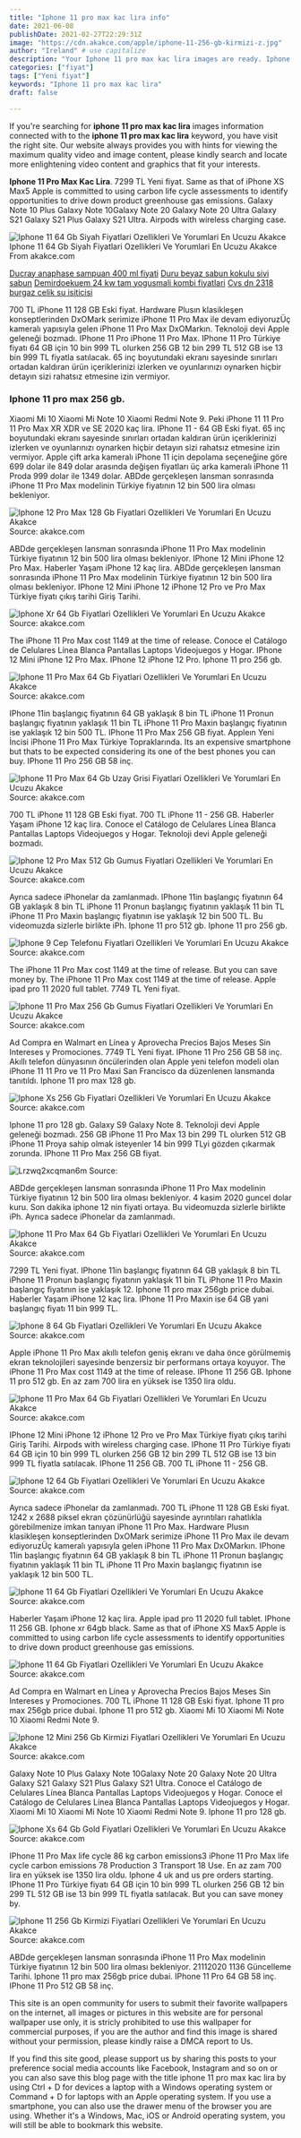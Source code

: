 ```yaml
---
title: "Iphone 11 pro max kac lira info"
date: 2021-06-08
publishDate: 2021-02-27T22:29:31Z
image: "https://cdn.akakce.com/apple/iphone-11-256-gb-kirmizi-z.jpg"
author: "Ireland" # use capitalize
description: "Your Iphone 11 pro max kac lira images are ready. Iphone 11 pro max kac lira are a topic that is being searched for and liked by netizens today. You can Find and Download the Iphone 11 pro max kac lira files here. Download all free photos."
categories: ["fiyat"]
tags: ["Yeni fiyat"]
keywords: "Iphone 11 pro max kac lira"
draft: false

---
```


If you're searching for **iphone 11 pro max kac lira** images information connected with to the **iphone 11 pro max kac lira** keyword, you have visit the right  site.  Our website always  provides you with  hints  for viewing  the maximum  quality video and image  content, please kindly search and locate more enlightening video content and graphics  that fit your interests.

**Iphone 11 Pro Max Kac Lira**. 7299 TL Yeni fiyat. Same as that of iPhone XS Max5 Apple is committed to using carbon life cycle assessments to identify opportunities to drive down product greenhouse gas emissions. Galaxy Note 10 Plus Galaxy Note 10Galaxy Note 20 Galaxy Note 20 Ultra Galaxy S21 Galaxy S21 Plus Galaxy S21 Ultra. Airpods with wireless charging case.

![Iphone 11 64 Gb Siyah Fiyatlari Ozellikleri Ve Yorumlari En Ucuzu Akakce](https://cdn.akakce.com/apple/iphone-11-64-gb-siyah-z.jpg "Iphone 11 64 Gb Siyah Fiyatlari Ozellikleri Ve Yorumlari En Ucuzu Akakce")
Iphone 11 64 Gb Siyah Fiyatlari Ozellikleri Ve Yorumlari En Ucuzu Akakce From akakce.com

[Ducray anaphase sampuan 400 ml fiyati](/ducray-anaphase-sampuan-400-ml-fiyati/)
[Duru beyaz sabun kokulu sivi sabun](/duru-beyaz-sabun-kokulu-sivi-sabun/)
[Demirdoekuem 24 kw tam yogusmali kombi fiyatlari](/demirdoekuem-24-kw-tam-yogusmali-kombi-fiyatlari/)
[Cvs dn 2318 burgaz celik su isiticisi](/cvs-dn-2318-burgaz-celik-su-isiticisi/)

700 TL iPhone 11 128 GB Eski fiyat. Hardware Plusın klasikleşen konseptlerinden DxOMark serimize iPhone 11 Pro Max ile devam ediyoruzÜç kameralı yapısıyla gelen iPhone 11 Pro Max DxOMarkın. Teknoloji devi Apple geleneği bozmadı. IPhone 11 Pro iPhone 11 Pro Max. IPhone 11 Pro Türkiye fiyatı 64 GB için 10 bin 999 TL olurken 256 GB 12 bin 299 TL 512 GB ise 13 bin 999 TL fiyatla satılacak. 65 inç boyutundaki ekranı sayesinde sınırları ortadan kaldıran ürün içeriklerinizi izlerken ve oyunlarınızı oynarken hiçbir detayın sizi rahatsız etmesine izin vermiyor.

### Iphone 11 pro max 256 gb.

Xiaomi Mi 10 Xiaomi Mi Note 10 Xiaomi Redmi Note 9. Peki iPhone 11 11 Pro 11 Pro Max XR XDR ve SE 2020 kaç lira. IPhone 11 - 64 GB Eski fiyat. 65 inç boyutundaki ekranı sayesinde sınırları ortadan kaldıran ürün içeriklerinizi izlerken ve oyunlarınızı oynarken hiçbir detayın sizi rahatsız etmesine izin vermiyor. Apple çift arka kameralı iPhone 11 için depolama seçeneğine göre 699 dolar ile 849 dolar arasında değişen fiyatları üç arka kameralı iPhone 11 Proda 999 dolar ile 1349 dolar. ABDde gerçekleşen lansman sonrasında iPhone 11 Pro Max modelinin Türkiye fiyatının 12 bin 500 lira olması bekleniyor.


![Iphone 12 Pro Max 128 Gb Fiyatlari Ozellikleri Ve Yorumlari En Ucuzu Akakce](https://cdn.akakce.com/apple/iphone-12-pro-max-128-gb-z.jpg "Iphone 12 Pro Max 128 Gb Fiyatlari Ozellikleri Ve Yorumlari En Ucuzu Akakce")
Source: akakce.com

ABDde gerçekleşen lansman sonrasında iPhone 11 Pro Max modelinin Türkiye fiyatının 12 bin 500 lira olması bekleniyor. IPhone 12 Mini iPhone 12 Pro Max. Haberler Yaşam iPhone 12 kaç lira. ABDde gerçekleşen lansman sonrasında iPhone 11 Pro Max modelinin Türkiye fiyatının 12 bin 500 lira olması bekleniyor. IPhone 12 Mini iPhone 12 iPhone 12 Pro ve Pro Max Türkiye fiyatı çıkış tarihi Giriş Tarihi.

![Iphone Xr 64 Gb Fiyatlari Ozellikleri Ve Yorumlari En Ucuzu Akakce](https://cdn.akakce.com/apple/iphone-xr-64-gb-z.jpg "Iphone Xr 64 Gb Fiyatlari Ozellikleri Ve Yorumlari En Ucuzu Akakce")
Source: akakce.com

The iPhone 11 Pro Max cost 1149 at the time of release. Conoce el Catálogo de Celulares Línea Blanca Pantallas Laptops Videojuegos y Hogar. IPhone 12 Mini iPhone 12 Pro Max. IPhone 12 iPhone 12 Pro. Iphone 11 pro 256 gb.

![Iphone 11 Pro Max 64 Gb Fiyatlari Ozellikleri Ve Yorumlari En Ucuzu Akakce](https://cdn.akakce.com/apple/iphone-11-pro-max-64-gb-3-z.jpg "Iphone 11 Pro Max 64 Gb Fiyatlari Ozellikleri Ve Yorumlari En Ucuzu Akakce")
Source: akakce.com

IPhone 11in başlangıç fiyatının 64 GB yaklaşık 8 bin TL iPhone 11 Pronun başlangıç fiyatının yaklaşık 11 bin TL iPhone 11 Pro Maxin başlangıç fiyatının ise yaklaşık 12 bin 500 TL. IPhone 11 Pro Max 256 GB fiyat. Appleın Yeni İncisi iPhone 11 Pro Max Türkiye Topraklarında. Its an expensive smartphone but thats to be expected considering its one of the best phones you can buy. IPhone 11 Pro 256 GB 58 inç.

![Iphone 11 Pro Max 64 Gb Uzay Grisi Fiyatlari Ozellikleri Ve Yorumlari En Ucuzu Akakce](https://cdn.akakce.com/apple/iphone-11-pro-max-64-gb-uzay-grisi-z.jpg "Iphone 11 Pro Max 64 Gb Uzay Grisi Fiyatlari Ozellikleri Ve Yorumlari En Ucuzu Akakce")
Source: akakce.com

700 TL iPhone 11 128 GB Eski fiyat. 700 TL iPhone 11 - 256 GB. Haberler Yaşam iPhone 12 kaç lira. Conoce el Catálogo de Celulares Línea Blanca Pantallas Laptops Videojuegos y Hogar. Teknoloji devi Apple geleneği bozmadı.

![Iphone 12 Pro Max 512 Gb Gumus Fiyatlari Ozellikleri Ve Yorumlari En Ucuzu Akakce](https://cdn.akakce.com/apple/iphone-12-pro-max-512-gb-gumus-z.jpg "Iphone 12 Pro Max 512 Gb Gumus Fiyatlari Ozellikleri Ve Yorumlari En Ucuzu Akakce")
Source: akakce.com

Ayrıca sadece iPhonelar da zamlanmadı. IPhone 11in başlangıç fiyatının 64 GB yaklaşık 8 bin TL iPhone 11 Pronun başlangıç fiyatının yaklaşık 11 bin TL iPhone 11 Pro Maxin başlangıç fiyatının ise yaklaşık 12 bin 500 TL. Bu videomuzda sizlerle birlikte iPh. Iphone 11 pro 512 gb. Iphone 11 pro 256 gb.

![Iphone 9 Cep Telefonu Fiyatlari Ozellikleri Ve Yorumlari En Ucuzu Akakce](https://cdn.akakce.com/apple/iphone-9-z.jpg "Iphone 9 Cep Telefonu Fiyatlari Ozellikleri Ve Yorumlari En Ucuzu Akakce")
Source: akakce.com

The iPhone 11 Pro Max cost 1149 at the time of release. But you can save money by. The iPhone 11 Pro Max cost 1149 at the time of release. Apple ipad pro 11 2020 full tablet. 7749 TL Yeni fiyat.

![Iphone 11 Pro Max 256 Gb Gumus Fiyatlari Ozellikleri Ve Yorumlari En Ucuzu Akakce](https://cdn.akakce.com/apple/iphone-11-pro-max-256-gb-gumus-z.jpg "Iphone 11 Pro Max 256 Gb Gumus Fiyatlari Ozellikleri Ve Yorumlari En Ucuzu Akakce")
Source: akakce.com

Ad Compra en Walmart en Línea y Aprovecha Precios Bajos Meses Sin Intereses y Promociones. 7749 TL Yeni fiyat. IPhone 11 Pro 256 GB 58 inç. Akıllı telefon dünyasının öncülerinden olan Apple yeni telefon modeli olan iPhone 11 11 Pro ve 11 Pro Maxi San Francisco da düzenlenen lansmanda tanıtıldı. Iphone 11 pro max 128 gb.

![Iphone Xs 256 Gb Fiyatlari Ozellikleri Ve Yorumlari En Ucuzu Akakce](https://cdn.akakce.com/apple/iphone-xs-256-gb-z.jpg "Iphone Xs 256 Gb Fiyatlari Ozellikleri Ve Yorumlari En Ucuzu Akakce")
Source: akakce.com

Iphone 11 pro 128 gb. Galaxy S9 Galaxy Note 8. Teknoloji devi Apple geleneği bozmadı. 256 GB iPhone 11 Pro Max 13 bin 299 TL olurken 512 GB iPhone 11 Proya sahip olmak isteyenler 14 bin 999 TLyi gözden çıkarmak zorunda. IPhone 11 Pro Max 256 GB fiyat.

![Lrzwq2xcqman6m](https://iis-akakce.akamaized.net/p.z?%2F%2Fmcdn01%2Egittigidiyor%2Enet%2F65698%2F656988979%5F0%2Ejpg "Lrzwq2xcqman6m")
Source: 

ABDde gerçekleşen lansman sonrasında iPhone 11 Pro Max modelinin Türkiye fiyatının 12 bin 500 lira olması bekleniyor. 4 kasim 2020 guncel dolar kuru. Son dakika iphone 12 nin fiyati ortaya. Bu videomuzda sizlerle birlikte iPh. Ayrıca sadece iPhonelar da zamlanmadı.

![Iphone 11 Pro Max 64 Gb Fiyatlari Ozellikleri Ve Yorumlari En Ucuzu Akakce](https://cdn.akakce.com/apple/iphone-11-pro-max-64-gb-z.jpg "Iphone 11 Pro Max 64 Gb Fiyatlari Ozellikleri Ve Yorumlari En Ucuzu Akakce")
Source: akakce.com

7299 TL Yeni fiyat. IPhone 11in başlangıç fiyatının 64 GB yaklaşık 8 bin TL iPhone 11 Pronun başlangıç fiyatının yaklaşık 11 bin TL iPhone 11 Pro Maxin başlangıç fiyatının ise yaklaşık 12. Iphone 11 pro max 256gb price dubai. Haberler Yaşam iPhone 12 kaç lira. IPhone 11 Pro Maxin ise 64 GB yani başlangıç fiyatı 11 bin 999 TL.

![Iphone 8 64 Gb Fiyatlari Ozellikleri Ve Yorumlari En Ucuzu Akakce](https://cdn.akakce.com/apple/iphone-8-64-gb-z.jpg "Iphone 8 64 Gb Fiyatlari Ozellikleri Ve Yorumlari En Ucuzu Akakce")
Source: akakce.com

Apple iPhone 11 Pro Max akıllı telefon geniş ekranı ve daha önce görülmemiş ekran teknolojileri sayesinde benzersiz bir performans ortaya koyuyor. The iPhone 11 Pro Max cost 1149 at the time of release. IPhone 11 256 GB. Iphone 11 pro 512 gb. En az zam 700 lira en yüksek ise 1350 lira oldu.

![Iphone 11 Pro Max 64 Gb Fiyatlari Ozellikleri Ve Yorumlari En Ucuzu Akakce](https://cdn.akakce.com/apple/iphone-11-pro-max-64-gb-1-z.jpg "Iphone 11 Pro Max 64 Gb Fiyatlari Ozellikleri Ve Yorumlari En Ucuzu Akakce")
Source: akakce.com

IPhone 12 Mini iPhone 12 iPhone 12 Pro ve Pro Max Türkiye fiyatı çıkış tarihi Giriş Tarihi. Airpods with wireless charging case. IPhone 11 Pro Türkiye fiyatı 64 GB için 10 bin 999 TL olurken 256 GB 12 bin 299 TL 512 GB ise 13 bin 999 TL fiyatla satılacak. IPhone 11 256 GB. 700 TL iPhone 11 - 256 GB.

![Iphone 12 64 Gb Fiyatlari Ozellikleri Ve Yorumlari En Ucuzu Akakce](https://cdn.akakce.com/apple/iphone-12-64-gb-z.jpg "Iphone 12 64 Gb Fiyatlari Ozellikleri Ve Yorumlari En Ucuzu Akakce")
Source: akakce.com

Ayrıca sadece iPhonelar da zamlanmadı. 700 TL iPhone 11 128 GB Eski fiyat. 1242 x 2688 piksel ekran çözünürlüğü sayesinde ayrıntıları rahatlıkla görebilmenize imkan tanıyan iPhone 11 Pro Max. Hardware Plusın klasikleşen konseptlerinden DxOMark serimize iPhone 11 Pro Max ile devam ediyoruzÜç kameralı yapısıyla gelen iPhone 11 Pro Max DxOMarkın. IPhone 11in başlangıç fiyatının 64 GB yaklaşık 8 bin TL iPhone 11 Pronun başlangıç fiyatının yaklaşık 11 bin TL iPhone 11 Pro Maxin başlangıç fiyatının ise yaklaşık 12 bin 500 TL.

![Iphone 11 64 Gb Fiyatlari Ozellikleri Ve Yorumlari En Ucuzu Akakce](https://cdn.akakce.com/apple/iphone-11-64-gb-1-z.jpg "Iphone 11 64 Gb Fiyatlari Ozellikleri Ve Yorumlari En Ucuzu Akakce")
Source: akakce.com

Haberler Yaşam iPhone 12 kaç lira. Apple ipad pro 11 2020 full tablet. IPhone 11 256 GB. Iphone xr 64gb black. Same as that of iPhone XS Max5 Apple is committed to using carbon life cycle assessments to identify opportunities to drive down product greenhouse gas emissions.

![Iphone 11 64 Gb Fiyatlari Ozellikleri Ve Yorumlari En Ucuzu Akakce](https://cdn.akakce.com/apple/iphone-11-64-gb-3-z.jpg "Iphone 11 64 Gb Fiyatlari Ozellikleri Ve Yorumlari En Ucuzu Akakce")
Source: akakce.com

Ad Compra en Walmart en Línea y Aprovecha Precios Bajos Meses Sin Intereses y Promociones. 700 TL iPhone 11 128 GB Eski fiyat. Iphone 11 pro max 256gb price dubai. Iphone 11 pro 512 gb. Xiaomi Mi 10 Xiaomi Mi Note 10 Xiaomi Redmi Note 9.

![Iphone 12 Mini 256 Gb Kirmizi Fiyatlari Ozellikleri Ve Yorumlari En Ucuzu Akakce](https://cdn.akakce.com/apple/iphone-12-mini-256-gb-kirmizi-z.jpg "Iphone 12 Mini 256 Gb Kirmizi Fiyatlari Ozellikleri Ve Yorumlari En Ucuzu Akakce")
Source: akakce.com

Galaxy Note 10 Plus Galaxy Note 10Galaxy Note 20 Galaxy Note 20 Ultra Galaxy S21 Galaxy S21 Plus Galaxy S21 Ultra. Conoce el Catálogo de Celulares Línea Blanca Pantallas Laptops Videojuegos y Hogar. Conoce el Catálogo de Celulares Línea Blanca Pantallas Laptops Videojuegos y Hogar. Xiaomi Mi 10 Xiaomi Mi Note 10 Xiaomi Redmi Note 9. Iphone 11 pro 128 gb.

![Iphone Xs 64 Gb Gold Fiyatlari Ozellikleri Ve Yorumlari En Ucuzu Akakce](https://cdn.akakce.com/apple/iphone-xs-64-gb-gold-z.jpg "Iphone Xs 64 Gb Gold Fiyatlari Ozellikleri Ve Yorumlari En Ucuzu Akakce")
Source: akakce.com

IPhone 11 Pro Max life cycle 86 kg carbon emissions3 iPhone 11 Pro Max life cycle carbon emissions 78 Production 3 Transport 18 Use. En az zam 700 lira en yüksek ise 1350 lira oldu. Iphone 4 uk and us pre orders starting. IPhone 11 Pro Türkiye fiyatı 64 GB için 10 bin 999 TL olurken 256 GB 12 bin 299 TL 512 GB ise 13 bin 999 TL fiyatla satılacak. But you can save money by.

![Iphone 11 256 Gb Kirmizi Fiyatlari Ozellikleri Ve Yorumlari En Ucuzu Akakce](https://cdn.akakce.com/apple/iphone-11-256-gb-kirmizi-z.jpg "Iphone 11 256 Gb Kirmizi Fiyatlari Ozellikleri Ve Yorumlari En Ucuzu Akakce")
Source: akakce.com

ABDde gerçekleşen lansman sonrasında iPhone 11 Pro Max modelinin Türkiye fiyatının 12 bin 500 lira olması bekleniyor. 21112020 1136 Güncelleme Tarihi. Iphone 11 pro max 256gb price dubai. IPhone 11 Pro 64 GB 58 inç. IPhone 11 Pro 512 GB 58 inç.

This site is an open community for users to submit their favorite wallpapers on the internet, all images or pictures in this website are for personal wallpaper use only, it is stricly prohibited to use this wallpaper for commercial purposes, if you are the author and find this image is shared without your permission, please kindly raise a DMCA report to Us.

If you find this site good, please support us by sharing this posts to your preference social media accounts like Facebook, Instagram and so on or you can also save this blog page with the title iphone 11 pro max kac lira by using Ctrl + D for devices a laptop with a Windows operating system or Command + D for laptops with an Apple operating system. If you use a smartphone, you can also use the drawer menu of the browser you are using. Whether it's a Windows, Mac, iOS or Android operating system, you will still be able to bookmark this website.
